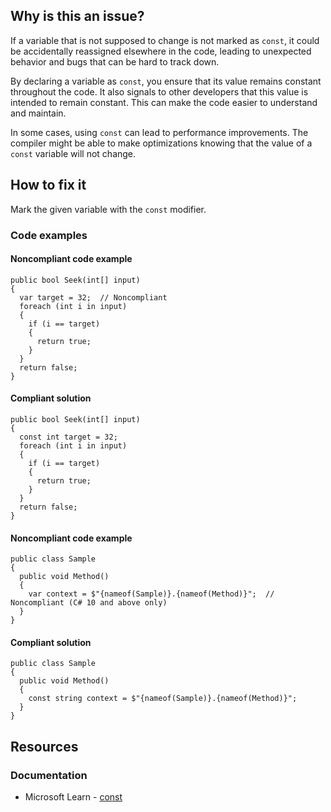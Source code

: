 ## Why is this an issue?
 
If a variable that is not supposed to change is not marked as `const`, it could be accidentally reassigned elsewhere in the code, leading to unexpected behavior and bugs that can be hard to track down.
 
By declaring a variable as `const`, you ensure that its value remains constant throughout the code. It also signals to other developers that this value is intended to remain constant. This can make the code easier to understand and maintain.
 
In some cases, using `const` can lead to performance improvements. The compiler might be able to make optimizations knowing that the value of a `const` variable will not change.
 
## How to fix it
 
Mark the given variable with the `const` modifier.
 
### Code examples
 
#### Noncompliant code example

    public bool Seek(int[] input)
    {
      var target = 32;  // Noncompliant
      foreach (int i in input)
      {
        if (i == target)
        {
          return true;
        }
      }
      return false;
    }

#### Compliant solution

    public bool Seek(int[] input)
    {
      const int target = 32;
      foreach (int i in input)
      {
        if (i == target)
        {
          return true;
        }
      }
      return false;
    }

#### Noncompliant code example

    public class Sample
    {
      public void Method()
      {
        var context = $"{nameof(Sample)}.{nameof(Method)}";  // Noncompliant (C# 10 and above only)
      }
    }

#### Compliant solution

    public class Sample
    {
      public void Method()
      {
        const string context = $"{nameof(Sample)}.{nameof(Method)}";
      }
    }

## Resources
 
### Documentation
 
- Microsoft Learn - [const](https://learn.microsoft.com/en-us/dotnet/csharp/language-reference/keywords/const)